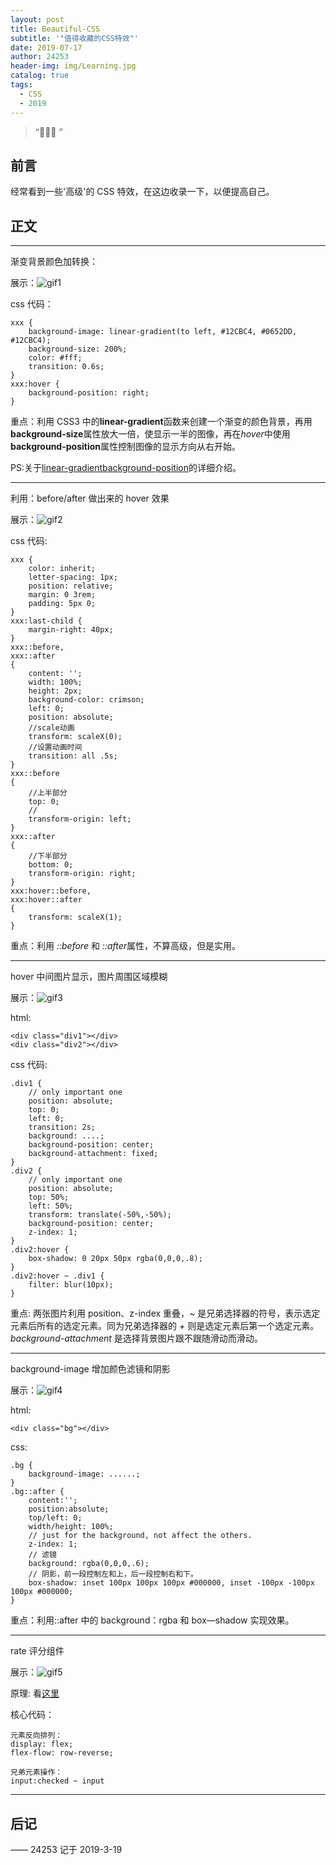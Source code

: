 ```yaml
---
layout: post
title: Beautiful-CSS
subtitle: '"值得收藏的CSS特效"'
date: 2019-07-17
author: 24253
header-img: img/Learning.jpg
catalog: true
tags:
  - CSS
  - 2019
---
```


> “🙉🙉🙉 ”

## 前言

经常看到一些'高级'的 CSS 特效，在这边收录一下，以便提高自己。

## 正文

---

渐变背景颜色加转换：

展示：![gif1](../img/cssAnimation1.gif)

css 代码：

```
xxx {
    background-image: linear-gradient(to left, #12CBC4, #0652DD, #12CBC4);
    background-size: 200%;
    color: #fff;
    transition: 0.6s;
}
xxx:hover {
    background-position: right;
}
```

重点：利用 CSS3 中的**linear-gradient**函数来创建一个渐变的颜色背景，再用**background-size**属性放大一倍，使显示一半的图像，再在*hover*中使用**background-position**属性控制图像的显示方向从右开始。

PS:关于[linear-gradient](https://www.runoob.com/cssref/func-linear-gradient.html)[background-position](http://www.w3school.com.cn/cssref/pr_background-position.asp)的详细介绍。

---

利用：before/after 做出来的 hover 效果

展示：![gif2](../img/cssAnimation2.gif)

css 代码:

```
xxx {
    color: inherit;
    letter-spacing: 1px;
    position: relative;
    margin: 0 3rem;
    padding: 5px 0;
}
xxx:last-child {
    margin-right: 40px;
}
xxx::before,
xxx::after
{
    content: '';
    width: 100%;
    height: 2px;
    background-color: crimson;
    left: 0;
    position: absolute;
    //scale动画
    transform: scaleX(0);
    //设置动画时间
    transition: all .5s;
}
xxx::before
{
    //上半部分
    top: 0;
    //
    transform-origin: left;
}
xxx::after
{
    //下半部分
    bottom: 0;
    transform-origin: right;
}
xxx:hover::before,
xxx:hover::after
{
    transform: scaleX(1);
}
```

重点：利用 _::before_ 和 *::after*属性，不算高级，但是实用。

---

hover 中间图片显示，图片周围区域模糊

展示：![gif3](../img/cssAnimation3.gif)

html:

```
<div class="div1"></div>
<div class="div2"></div>
```

css 代码:

```
.div1 {
    // only important one
    position: absolute;
    top: 0;
    left: 0;
    transition: 2s;
    background: ....;
    background-position: center;
    background-attachment: fixed;
}
.div2 {
    // only important one
    position: absolute;
    top: 50%;
    left: 50%;
    transform: translate(-50%,-50%);
    background-position: center;
    z-index: 1;
}
.div2:hover {
    box-shadow: 0 20px 50px rgba(0,0,0,.8);
}
.div2:hover ~ .div1 {
    filter: blur(10px);
}
```

重点: 两张图片利用 position、z-index 重叠，_~_ 是兄弟选择器的符号，表示选定元素后所有的选定元素。同为兄弟选择器的 _+_ 则是选定元素后第一个选定元素。_background-attachment_ 是选择背景图片跟不跟随滑动而滑动。

---

background-image 增加颜色滤镜和阴影

展示：![gif4](../img/cssAnimation4.png)

html:

```
<div class="bg"></div>
```

css:

```
.bg {
    background-image: ......;
}
.bg::after {
    content:'';
    position:absolute;
    top/left: 0;
    width/height: 100%;
    // just for the background, not affect the others.
    z-index: 1;
    // 滤镜
    background: rgba(0,0,0,.6);
    // 阴影，前一段控制左和上，后一段控制右和下。
    box-shadow: inset 100px 100px 100px #000000, inset -100px -100px 100px #000000;
}
```

重点：利用::after 中的 background：rgba 和 box—shadow 实现效果。

---

rate 评分组件

展示：![gif5](../img/cssAnimation5.gif)

原理: 看[这里](https://juejin.im/post/5d57adf5f265da03e3697e1b)

核心代码：

```
元素反向排列：
display: flex;
flex-flow: row-reverse;

兄弟元素操作：
input:checked ~ input
```

---

## 后记

—— 24253 记于 2019-3-19
